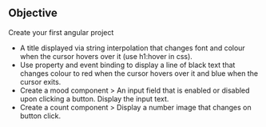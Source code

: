 ## Objective
Create your first angular project
- A title displayed via string interpolation that changes font and colour when the cursor hovers over it (use h1:hover in css).
- Use property and event binding to display a line of black text that changes colour to red when the cursor hovers over it and blue when the cursor exits.
- Create a mood component > An input field that is enabled or disabled upon clicking a button. Display the input text.
- Create a count component > Display a number image that changes on button click.
